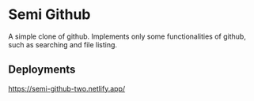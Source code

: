 # Semi Github
A simple clone of github.
Implements only some functionalities of github, such as searching and file listing.

## Deployments
https://semi-github-two.netlify.app/
